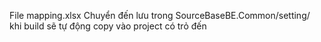 ﻿File mapping.xlsx Chuyển đến lưu trong SourceBaseBE.Common/setting/
khi build sẽ tự động copy vào project có trỏ đến 
